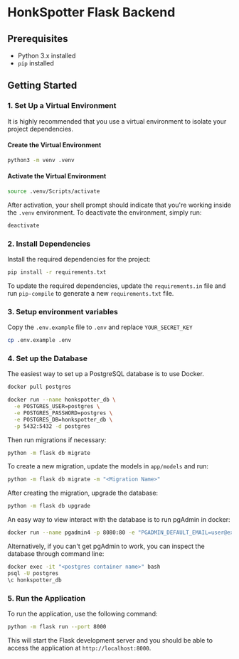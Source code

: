 # HonkSpotter Flask Backend

## Prerequisites

- Python 3.x installed
- `pip` installed

## Getting Started

### 1. Set Up a Virtual Environment

It is highly recommended that you use a virtual environment to isolate your project dependencies.

#### Create the Virtual Environment

```bash
python3 -m venv .venv
```

#### Activate the Virtual Environment

```bash
source .venv/Scripts/activate
```

After activation, your shell prompt should indicate that you're working inside the `.venv` environment. To deactivate the environment, simply run:

```bash
deactivate
```

### 2. Install Dependencies

Install the required dependencies for the project:

```bash
pip install -r requirements.txt
```

To update the required dependencies, update the `requirements.in` file and run `pip-compile` to generate a new `requirements.txt` file.

### 3. Setup environment variables

Copy the `.env.example` file to `.env` and replace `YOUR_SECRET_KEY`

```bash
cp .env.example .env
```

### 4. Set up the Database

The easiest way to set up a PostgreSQL database is to use Docker.

```bash
docker pull postgres

docker run --name honkspotter_db \
  -e POSTGRES_USER=postgres \
  -e POSTGRES_PASSWORD=postgres \
  -e POSTGRES_DB=honkspotter_db \
  -p 5432:5432 -d postgres
```

Then run migrations if necessary:

```bash
python -m flask db migrate
```

To create a new migration, update the models in `app/models` and run:

```bash
python -m flask db migrate -m "<Migration Name>"
```

After creating the migration, upgrade the database:
```bash
python -m flask db upgrade
```

An easy way to view interact with the database is to run pgAdmin in docker:

```bash
docker run --name pgadmin4 -p 8080:80 -e "PGADMIN_DEFAULT_EMAIL=user@example.com" -e "PGADMIN_DEFAULT_PASSWORD=admin" -d dpage/pgadmin4
```

Alternatively, if you can't get pgAdmin to work, you can inspect the database through command line:
```bash
docker exec -it "<postgres container name>" bash
psql -U postgres
\c honkspotter_db
```

### 5. Run the Application

To run the application, use the following command:

```bash
python -m flask run --port 8000
```

This will start the Flask development server and you should be able to access the application at `http://localhost:8000`.
